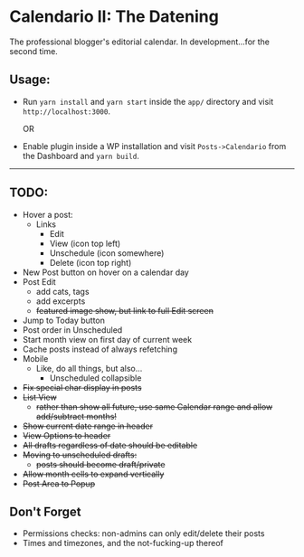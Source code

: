 # Calendario II: The Datening

The professional blogger's editorial calendar. In development...for the second time.

## Usage:

-   Run `yarn install` and `yarn start` inside the `app/` directory and visit `http://localhost:3000`.

    OR

-   Enable plugin inside a WP installation and visit `Posts->Calendario` from the Dashboard and `yarn build`.

---

## TODO:

-   Hover a post:
    -   Links
        -   Edit
        -   View (icon top left)
        -   Unschedule (icon somewhere)
        -   Delete (icon top right)
-   New Post button on hover on a calendar day
-   Post Edit
    -   add cats, tags
    -   add excerpts
    -   ~~featured image show, but link to full Edit screen~~
-   Jump to Today button
-   Post order in Unscheduled
-   Start month view on first day of current week
-   Cache posts instead of always refetching
-   Mobile
    -   Like, do all things, but also...
        -   Unscheduled collapsible
-   ~~Fix special char display in posts~~
-   ~~List View~~
    -   ~~rather than show all future, use same Calendar range and allow add/subtract months!~~
-   ~~Show current date range in header~~
-   ~~View Options to header~~
-   ~~All drafts regardless of date should be editable~~
-   ~~Moving to unscheduled drafts:~~
    -   ~~posts should become draft/private~~
-   ~~Allow month cells to expand vertically~~
-   ~~Post Area to Popup~~

## Don't Forget

-   Permissions checks: non-admins can only edit/delete their posts
-   Times and timezones, and the not-fucking-up thereof
